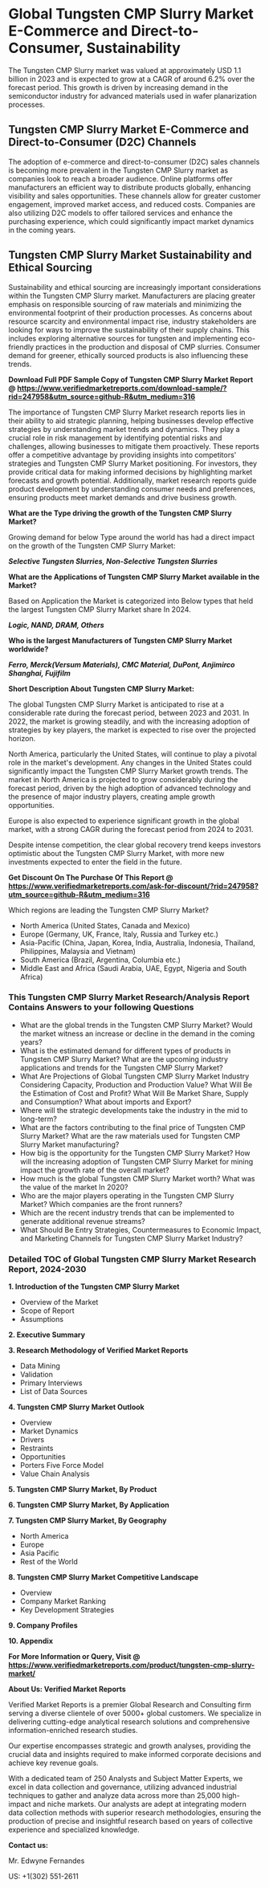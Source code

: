 <h1>Global Tungsten CMP Slurry Market E-Commerce and Direct-to-Consumer, Sustainability</h1><p class=""><p>The Tungsten CMP Slurry market was valued at approximately USD 1.1 billion in 2023 and is expected to grow at a CAGR of around 6.2% over the forecast period. This growth is driven by increasing demand in the semiconductor industry for advanced materials used in wafer planarization processes.</p><h2>Tungsten CMP Slurry Market E-Commerce and Direct-to-Consumer (D2C) Channels</h2><p>The adoption of e-commerce and direct-to-consumer (D2C) sales channels is becoming more prevalent in the Tungsten CMP Slurry market as companies look to reach a broader audience. Online platforms offer manufacturers an efficient way to distribute products globally, enhancing visibility and sales opportunities. These channels allow for greater customer engagement, improved market access, and reduced costs. Companies are also utilizing D2C models to offer tailored services and enhance the purchasing experience, which could significantly impact market dynamics in the coming years.</p><h2>Tungsten CMP Slurry Market Sustainability and Ethical Sourcing</h2><p>Sustainability and ethical sourcing are increasingly important considerations within the Tungsten CMP Slurry market. Manufacturers are placing greater emphasis on responsible sourcing of raw materials and minimizing the environmental footprint of their production processes. As concerns about resource scarcity and environmental impact rise, industry stakeholders are looking for ways to improve the sustainability of their supply chains. This includes exploring alternative sources for tungsten and implementing eco-friendly practices in the production and disposal of CMP slurries. Consumer demand for greener, ethically sourced products is also influencing these trends.</p></p><p class=""><strong>Download Full PDF Sample Copy of Tungsten CMP Slurry Market Report @ <a href="https://www.verifiedmarketreports.com/download-sample/?rid=247958&utm_source=github-R&utm_medium=316" target="_blank">https://www.verifiedmarketreports.com/download-sample/?rid=247958&utm_source=github-R&utm_medium=316</a></strong></p><p>The importance of&nbsp;Tungsten CMP Slurry Market research reports lies in their ability to aid strategic planning, helping businesses develop effective strategies by understanding market trends and dynamics. They play a crucial role in risk management by identifying potential risks and challenges, allowing businesses to mitigate them proactively. These reports offer a competitive advantage by providing insights into competitors' strategies and Tungsten CMP Slurry Market positioning. For investors, they provide critical data for making informed decisions by highlighting market forecasts and growth potential. Additionally, market research reports guide product development by understanding consumer needs and preferences, ensuring products meet market demands and drive business growth.</p><p><strong>What are the&nbsp;Type driving the growth of the Tungsten CMP Slurry Market?</strong></p><p id="" class="">Growing demand for below Type around the world has had a direct impact on the growth of the Tungsten CMP Slurry Market:</p><p class=""><em><strong>Selective Tungsten Slurries, Non-Selective Tungsten Slurries</strong></em></p><p class=""><strong>What are the&nbsp;Applications&nbsp;of Tungsten CMP Slurry Market available in the Market?</strong></p><p id="" class="">Based on Application the Market is categorized into Below types that held the largest Tungsten CMP Slurry Market share In 2024.</p><p class=""><em><strong>Logic, NAND, DRAM, Others</strong></em></p><p class=""><strong>Who is the largest Manufacturers of Tungsten CMP Slurry Market worldwide?</strong></p><p><em><strong>Ferro, Merck(Versum Materials), CMC Material, DuPont, Anjimirco Shanghai, Fujifilm</strong></em></p><p id="" class=""><strong>Short Description About Tungsten CMP Slurry Market:</strong></p><p>The global Tungsten CMP Slurry Market is anticipated to rise at a considerable rate during the forecast period, between 2023 and 2031. In 2022, the market is growing steadily, and with the increasing adoption of strategies by key players, the market is expected to rise over the projected horizon.</p><p>North America, particularly the United States, will continue to play a pivotal role in the market's development. Any changes in the United States could significantly impact the Tungsten CMP Slurry Market growth trends. The market in North America is projected to grow considerably during the forecast period, driven by the high adoption of advanced technology and the presence of major industry players, creating ample growth opportunities.</p><p>Europe is also expected to experience significant growth in the global market, with a strong CAGR during the forecast period from 2024 to 2031.</p><p>Despite intense competition, the clear global recovery trend keeps investors optimistic about the Tungsten CMP Slurry Market, with more new investments expected to enter the field in the future.</p><p id="" class=""><strong>Get Discount On The Purchase Of This Report @ <a href="https://www.verifiedmarketreports.com/ask-for-discount/?rid=247958?utm_source=github-R&utm_medium=316" target="_blank">https://www.verifiedmarketreports.com/ask-for-discount/?rid=247958?utm_source=github-R&utm_medium=316</a></strong></p><p class="">Which regions are leading the Tungsten CMP Slurry Market?</p><ul><li>North America (United States, Canada and Mexico)</li><li>Europe (Germany, UK, France, Italy, Russia and Turkey etc.)</li><li>Asia-Pacific (China, Japan, Korea, India, Australia, Indonesia, Thailand, Philippines, Malaysia and Vietnam)</li><li>South America (Brazil, Argentina, Columbia etc.)</li><li>Middle East and Africa (Saudi Arabia, UAE, Egypt, Nigeria and South Africa)</li></ul><h3 id="" class="">This Tungsten CMP Slurry Market Research/Analysis Report Contains Answers to your following Questions</h3><ul><li>What are the global trends in the Tungsten CMP Slurry Market? Would the market witness an increase or decline in the demand in the coming years?</li><li>What is the estimated demand for different types of products in Tungsten CMP Slurry Market? What are the upcoming industry applications and trends for the Tungsten CMP Slurry Market?</li><li>What Are Projections of Global Tungsten CMP Slurry Market Industry Considering Capacity, Production and Production Value? What Will Be the Estimation of Cost and Profit? What Will Be Market Share, Supply and Consumption? What about imports and Export?</li><li>Where will the strategic developments take the industry in the mid to long-term?</li><li>What are the factors contributing to the final price of Tungsten CMP Slurry Market? What are the raw materials used for Tungsten CMP Slurry Market manufacturing?</li><li>How big is the opportunity for the Tungsten CMP Slurry Market? How will the increasing adoption of Tungsten CMP Slurry Market for mining impact the growth rate of the overall market?</li><li>How much is the global Tungsten CMP Slurry Market worth? What was the value of the market In 2020?</li><li>Who are the major players operating in the Tungsten CMP Slurry Market? Which companies are the front runners?</li><li>Which are the recent industry trends that can be implemented to generate additional revenue streams?</li><li>What Should Be Entry Strategies, Countermeasures to Economic Impact, and Marketing Channels for Tungsten CMP Slurry Market Industry?</li></ul><h3 id="" class="">Detailed TOC of Global Tungsten CMP Slurry Market Research Report, 2024-2030</h3><p id="" class=""><strong>1. Introduction of the Tungsten CMP Slurry Market</strong></p><ul><li>Overview of the Market</li><li>Scope of Report</li><li>Assumptions</li></ul><p id="" class=""><strong>2. Executive Summary</strong></p><p id="" class=""><strong>3. Research Methodology of Verified Market Reports</strong></p><ul><li>Data Mining</li><li>Validation</li><li>Primary Interviews</li><li>List of Data Sources</li></ul><p id="" class=""><strong>4. Tungsten CMP Slurry Market Outlook</strong></p><ul><li>Overview</li><li>Market Dynamics</li><li>Drivers</li><li>Restraints</li><li>Opportunities</li><li>Porters Five Force Model</li><li>Value Chain Analysis</li></ul><p id="" class=""><strong>5. Tungsten CMP Slurry Market, By Product</strong></p><p id="" class=""><strong>6. Tungsten CMP Slurry Market, By Application</strong></p><p id="" class=""><strong>7. Tungsten CMP Slurry Market, By Geography</strong></p><ul><li>North America</li><li>Europe</li><li>Asia Pacific</li><li>Rest of the World</li></ul><p id="" class=""><strong>8. Tungsten CMP Slurry Market Competitive Landscape</strong></p><ul><li>Overview</li><li>Company Market Ranking</li><li>Key Development Strategies</li></ul><p id="" class=""><strong>9. Company Profiles</strong></p><p id="" class=""><strong>10. Appendix</strong></p><p id="" class=""><strong>For More Information or Query, Visit @ <a href="https://www.verifiedmarketreports.com/product/tungsten-cmp-slurry-market/" target="_blank">https://www.verifiedmarketreports.com/product/tungsten-cmp-slurry-market/</a></strong></p><p id="" class=""><strong>About Us: Verified Market Reports</strong></p><p id="" class="">Verified Market Reports is a premier Global Research and Consulting firm serving a diverse clientele of over 5000+ global customers. We specialize in delivering cutting-edge analytical research solutions and comprehensive information-enriched research studies.</p><p id="" class="">Our expertise encompasses strategic and growth analyses, providing the crucial data and insights required to make informed corporate decisions and achieve key revenue goals.</p><p id="" class="">With a dedicated team of 250 Analysts and Subject Matter Experts, we excel in data collection and governance, utilizing advanced industrial techniques to gather and analyze data across more than 25,000 high-impact and niche markets. Our analysts are adept at integrating modern data collection methods with superior research methodologies, ensuring the production of precise and insightful research based on years of collective experience and specialized knowledge.</p><p id="" class=""><strong>Contact us:</strong></p><p id="" class="">Mr. Edwyne Fernandes</p><p id="" class="">US: +1(302) 551-2611</p>